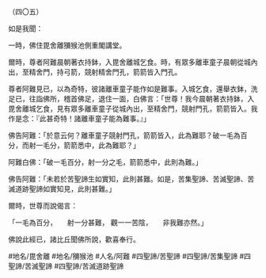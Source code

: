 （四〇五）

如是我聞：

一時，佛住毘舍離獼猴池側重閣講堂。

爾時，尊者阿難晨朝著衣持鉢，入毘舍離城乞食。時，有眾多離車童子晨朝從城內出，至精舍門，持弓箭，競射精舍門孔，箭箭皆入門孔。

尊者阿難見已，以為奇特，彼諸離車童子能作如是難事。入城乞食，還舉衣鉢，洗足已，往詣佛所，稽首佛足，退住一面，白佛言：「世尊！我今晨朝著衣持鉢，入毘舍離城乞食，見有眾多離車童子從城內出，至精舍門，競射門孔，箭箭皆入。我作是念：『此甚奇特！諸離車童子能為難事。』」

佛告阿難：「於意云何？離車童子競射門孔，箭箭皆入，此為難耶？破一毛為百分，而射一毛分，箭箭悉中，此為難耶？」

阿難白佛：「破一毛百分，射一分之毛，箭箭悉中，此則為難。」

佛告阿難：「未若於苦聖諦生如實知，此則甚難。如是，苦集聖諦、苦滅聖諦、苦滅道跡聖諦如實知見，此則甚難。」

爾時，世尊而說偈言：

「一毛為百分，　　射一分甚難，
觀一一苦陰，　　非我難亦然。」

佛說此經已，諸比丘聞佛所說，歡喜奉行。

#地名/毘舍離
#地名/獼猴池
#人名/阿難
#四聖諦/苦聖諦
#四聖諦/苦集聖諦
#四聖諦/苦滅聖諦
#四聖諦/苦滅道跡聖諦
